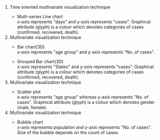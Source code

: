 <ol>


<li> Time oriented multivariate visualization technique</li> 

<ul><li>Multi-series Line chart</li>
 x-axis represents "days" and y-axis represents "cases". Graphical attribute (glyph) is a colour which denotes categories of cases (confirmed, recovered, death).</ul>


<li> Multivariate visualization technique</li>

<ul><li>Bar chart(3D)</li>
x-axis represents "age group" and y-axis represents "No. of cases".</ul>

<ul><li>Grouped Bar chart(3D)</li>
 x-axis represents "States" and y-axis represents "cases". Graphical attribute (glyph) is a colour which denotes categories of cases (confirmed, recovered, death).</ul>


<li> Multivariate visualization technique</li>

<ul><li>Scatter plot</li>
 x-axis represents "age group" whereas y-axis represents "No. of cases".  Graphical attribute (glyph) is a colour which denotes gender (male, female).</ul>

<li> Multivariate visualization technique</li>

<ul><li>Bubble chart</li>
 x-axis represents population and y-axis represents "No. of cases". Size of the bubble depends on the count of cases.</ul>
</ol>
